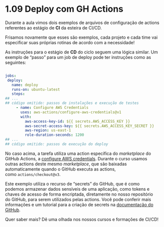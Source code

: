 # 1.09 Deploy com GH Actions

Durante a aula vimos dois exemplos de arquivos de configuração de actions referentes ao estágio de **CI** da esteira de CI/CD.

Frisamos novamente que esses são exemplos, cada projeto e cada time vai especificar suas próprias rotinas de acordo com a necessidade!

As instruções para o estágio de **CD** do ciclo seguem uma lógica similar. Um exemplo de “passo” para um job de deploy pode ter instruções como as seguintes:

```yaml

jobs:
 deploy:
   name: deploy
   runs-on: ubuntu-latest
   steps:
## ...
## código omitido: passos de instalações e execução de testes
     - name: Configure AWS Credentials
       uses: aws-actions/configure-aws-credentials@v1
       with:
         aws-access-key-id: ${{ secrets.AWS_ACCESS_KEY }}
         aws-secret-access-key: ${{ secrets.AWS_ACCESS_KEY_SECRET }}
         aws-region: us-east-1
         role-duration-seconds: 1200
## ...
## código omitido: passos de execução do deploy
```

No caso acima, a tarefa utiliza uma action específica do _marketplace_ do GitHub Actions, a [configure AWS credentials](https://github.com/marketplace/actions/configure-aws-credentials-action-for-github-actions). Durante o curso usamos outras actions deste mesmo _marketplace_, que são baixadas automaticamente quando o GitHub executa as actions, como `actions/checkout@v3`.

Este exemplo utiliza o recurso de “secrets” do GitHub, que é como podemos armazenar dados sensíveis de uma aplicação, como tokens e chaves de acesso de forma encriptada, diretamente no nosso repositório do GitHub, para serem utilizados pelas actions. Você pode conferir mais informações e um tutorial para a criação de secrets na [documentação do GitHub](https://docs.github.com/en/actions/security-guides/encrypted-secrets).

Quer saber mais? Dê uma olhada nos nossos cursos e formações de CI/CD!